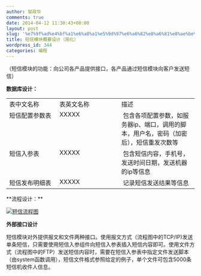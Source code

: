 ```yaml
---
author: 邹政华
comments: true
date: 2014-04-12 11:30:43+00:00
layout: post
slug: '%e7%9f%ad%e4%bf%a1%e6%a8%a1%e5%9d%97%e6%a6%82%e8%a6%81%e8%ae%be%e8%ae%a1%ef%bc%88%e7%ae%80%e5%8c%96%ef%bc%89'
title: 短信模块概要设计（简化）
wordpress_id: 344
categories: 编程
---
```


（短信模块的功能：向公司各产品提供接口，各产品通过短信模块向客户发送短信）

**数据库设计：**
<table >
<tbody >
<tr >

<td width="151" valign="top" >表中文名称
</td>

<td width="180" valign="top" >表英文名称
</td>

<td width="236" valign="top" >描述
</td>
</tr>
<tr >

<td width="151" valign="top" >短信配置参数表
</td>

<td width="180" valign="top" >XXXXX
</td>

<td width="236" valign="top" > 包含各项配置参数，如服务器ip、端口，调用的脚本，用户名，密码（加密后），短信重发次数等
</td>
</tr>
<tr >

<td width="151" valign="top" >短信入参表
</td>

<td width="180" valign="top" >XXXXX
</td>

<td width="236" valign="top" > 包含短信内容，手机号，发送时间日期，发送机器的ip等信息
</td>
</tr>
<tr >

<td width="151" valign="top" >短信发布明细表
</td>

<td width="180" valign="top" >XXXXX
</td>

<td width="236" valign="top" > 记录短信发送结果等信息
</td>
</tr>
</tbody>
</table>
**流程设计：**


[![短信流程图](http://zhenghua.info/blog/wp-content/uploads/2014/04/短信流程图1.jpg)](http://zhenghua.info/blog/?attachment_id=349)


**外部接口设计**

短信模块对外提供报文和文件两种接口。使用报文方式（流程图中的TCP/IP)发送单条短信，只需要使用短信入参组件向短信入参表插入短信内容即可。使用文件方式（流程图中的FTP）发送短信内容时，需要在短信入参表中指定文件发送脚本（由system函数调用），短信文件格式参照给定的例子，单个文件可包含5000条短信机收件人信息。
